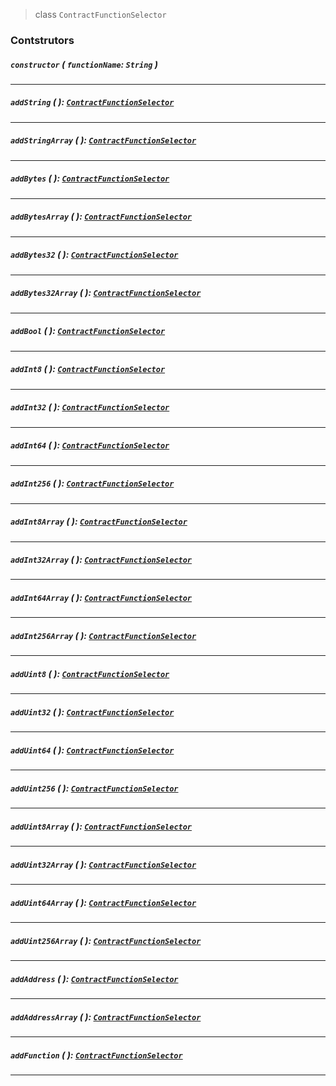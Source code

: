 > class `ContractFunctionSelector`

### Contstrutors

##### `constructor` ( `functionName`: `String` )

---

##### `addString` ( ): [`ContractFunctionSelector`](#)

---

##### `addStringArray` ( ): [`ContractFunctionSelector`](#)

---

##### `addBytes` ( ): [`ContractFunctionSelector`](#)

---

##### `addBytesArray` ( ): [`ContractFunctionSelector`](#)

---

##### `addBytes32` ( ): [`ContractFunctionSelector`](#)

---

##### `addBytes32Array` ( ): [`ContractFunctionSelector`](#)

---

##### `addBool` ( ): [`ContractFunctionSelector`](#)

---

##### `addInt8` ( ): [`ContractFunctionSelector`](#)

---

##### `addInt32` ( ): [`ContractFunctionSelector`](#)

---

##### `addInt64` ( ): [`ContractFunctionSelector`](#)

---

##### `addInt256` ( ): [`ContractFunctionSelector`](#)

---

##### `addInt8Array` ( ): [`ContractFunctionSelector`](#)

---

##### `addInt32Array` ( ): [`ContractFunctionSelector`](#)

---

##### `addInt64Array` ( ): [`ContractFunctionSelector`](#)

---

##### `addInt256Array` ( ): [`ContractFunctionSelector`](#)

---

##### `addUint8` ( ): [`ContractFunctionSelector`](#)

---

##### `addUint32` ( ): [`ContractFunctionSelector`](#)

---

##### `addUint64` ( ): [`ContractFunctionSelector`](#)

---

##### `addUint256` ( ): [`ContractFunctionSelector`](#)

---

##### `addUint8Array` ( ): [`ContractFunctionSelector`](#)

---

##### `addUint32Array` ( ): [`ContractFunctionSelector`](#)

---

##### `addUint64Array` ( ): [`ContractFunctionSelector`](#)

---

##### `addUint256Array` ( ): [`ContractFunctionSelector`](#)

---

##### `addAddress` ( ): [`ContractFunctionSelector`](#)

---

##### `addAddressArray` ( ): [`ContractFunctionSelector`](#)

---

##### `addFunction` ( ): [`ContractFunctionSelector`](#)

---

